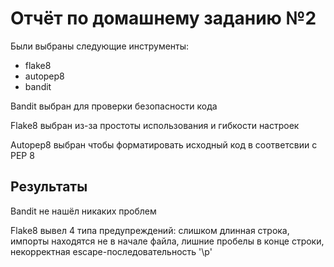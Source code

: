 # Отчёт по домашнему заданию №2

Были выбраны следующие инструменты:

* flake8
* autopep8
* bandit

Bandit выбран для проверки безопасности кода

Flake8 выбран из-за простоты использования и гибкости настроек

Autopep8 выбран чтобы форматировать исходный код в соответсвии с PEP 8

## Результаты

Bandit не нашёл никаких проблем

Flake8 вывел 4 типа предупреждений: слишком длинная строка, импорты находятся не в начале файла, лишние пробелы в конце
строки, некорректная escape-последовательность '\p'


